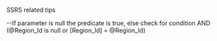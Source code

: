 SSRS related tips

--If parameter is null the predicate is true, else check for condition
AND (@Region_Id is null or [Region_Id] = @Region_Id)

